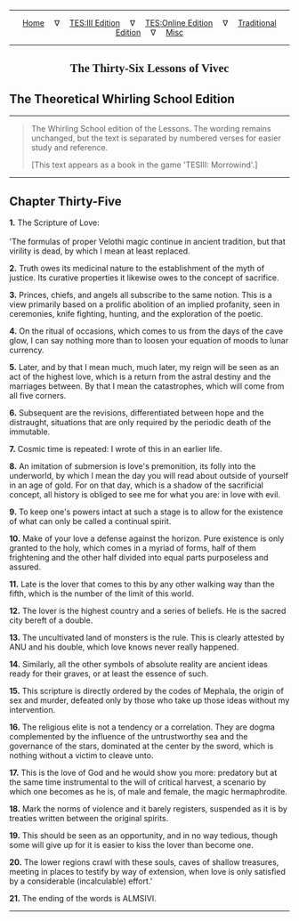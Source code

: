 
---

<!-- Jekyll Page Links -->

<center>
<a href="../../../../../index.html">Home</a>
&emsp;&nabla;&emsp;
<a href="../../../../index-tes3.html">TES:III Edition</a>
&emsp;&nabla;&emsp;
<a href="../../../../index-teso.html">TES:Online Edition</a>
&emsp;&nabla;&emsp;
<a href="../../../../index-traditional.html">Traditional Edition</a>
&emsp;&nabla;&emsp;
<a href="../../../../index-misc.html">Misc</a>
</center>

<!-- Markdown Body Below: -->

---

<center>
<h2><span style="font-family:Georgia">The Thirty-Six Lessons of Vivec</span></h2>
</center>

## The Theoretical Whirling School Edition

---

> The Whirling School edition of the Lessons. The wording remains unchanged, but the text is separated by numbered verses for easier study and reference.
>
> \[This text appears as a book in the game 'TESIII: Morrowind'.\]

---

## Chapter Thirty-Five

__1.__ The Scripture of Love:\
\
'The formulas of proper Velothi magic continue in ancient tradition, but that virility is dead, by which I mean at least replaced.

__2.__ Truth owes its medicinal nature to the establishment of the myth of justice. Its curative properties it likewise owes to the concept of sacrifice.

__3.__ Princes, chiefs, and angels all subscribe to the same notion. This is a view primarily based on a prolific abolition of an implied profanity, seen in ceremonies, knife fighting, hunting, and the exploration of the poetic.

__4.__ On the ritual of occasions, which comes to us from the days of the cave glow, I can say nothing more than to loosen your equation of moods to lunar currency.

__5.__ Later, and by that I mean much, much later, my reign will be seen as an act of the highest love, which is a return from the astral destiny and the marriages between. By that I mean the catastrophes, which will come from all five corners.

__6.__ Subsequent are the revisions, differentiated between hope and the distraught, situations that are only required by the periodic death of the immutable.

__7.__ Cosmic time is repeated: I wrote of this in an earlier life.

__8.__ An imitation of submersion is love's premonition, its folly into the underworld, by which I mean the day you will read about outside of yourself in an age of gold. For on that day, which is a shadow of the sacrificial concept, all history is obliged to see me for what you are: in love with evil.

__9.__ To keep one's powers intact at such a stage is to allow for the existence of what can only be called a continual spirit.

__10.__ Make of your love a defense against the horizon. Pure existence is only granted to the holy, which comes in a myriad of forms, half of them frightening and the other half divided into equal parts purposeless and assured.

__11.__ Late is the lover that comes to this by any other walking way than the fifth, which is the number of the limit of this world.

__12.__ The lover is the highest country and a series of beliefs. He is the sacred city bereft of a double.

__13.__ The uncultivated land of monsters is the rule. This is clearly attested by ANU and his double, which love knows never really happened.

__14.__ Similarly, all the other symbols of absolute reality are ancient ideas ready for their graves, or at least the essence of such.

__15.__ This scripture is directly ordered by the codes of Mephala, the origin of sex and murder, defeated only by those who take up those ideas without my intervention.

__16.__ The religious elite is not a tendency or a correlation. They are dogma complemented by the influence of the untrustworthy sea and the governance of the stars, dominated at the center by the sword, which is nothing without a victim to cleave unto.

__17.__ This is the love of God and he would show you more: predatory but at the same time instrumental to the will of critical harvest, a scenario by which one becomes as he is, of male and female, the magic hermaphrodite.

__18.__ Mark the norms of violence and it barely registers, suspended as it is by treaties written between the original spirits.

__19.__ This should be seen as an opportunity, and in no way tedious, though some will give up for it is easier to kiss the lover than become one.

__20.__ The lower regions crawl with these souls, caves of shallow treasures, meeting in places to testify by way of extension, when love is only satisfied by a considerable (incalculable) effort.'

__21.__ The ending of the words is ALMSIVI.

---
